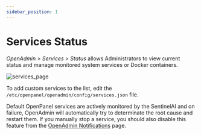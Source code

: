 ```yaml
---
sidebar_position: 1
---
```


# Services Status

*OpenAdmin > Services > Status* allows Administrators to view current status and manage monitored system services or Docker containers.

![services_page](/img/admin/openadmin_services_status.png)

To add custom services to the list, edit the `/etc/openpanel/openadmin/config/services.json` file.

Default OpenPanel services are actively monitored by the SentinelAI and on failure, OpenAdmin will automatically try to determinate the root cause and restart them. If you manually stop a service, you should also disable this feature from the  [OpenAdmin Notifications](/docs/admin/notifications/) page.

